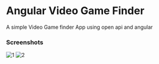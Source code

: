 # Angular Video Game Finder
A simple Video Game finder App using open api and angular

### Screenshots
![1](https://user-images.githubusercontent.com/58937669/119684481-27e00f80-be62-11eb-9c52-6768183a7868.png)
![2](https://user-images.githubusercontent.com/58937669/119684488-29a9d300-be62-11eb-9d58-2502e640643a.png)
